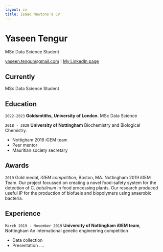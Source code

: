 ```yaml
---
layout: cv
title: Isaac Newtons's CV
---
```

# Yaseen Tengur
MSc Data Science Student

<div id="webaddress">
<a href="yaseen.tengur@gmail.com">yaseen.tengur@gmail.com</a>
| <a href="https://www.linkedin.com/in/yaseen-tengur/">My LinkedIn page</a>
</div>


## Currently

MSc Data Science Student


## Education

`2022-2023`
__Goldsmtiths, University of London.__
MSc Data Science 


`2018 - 2020`
__University of Nottingham__
Biochemistry and Biological Chemistry.
  * Nottigham 2019 iGEM team
  * Peer mentor
  * Mauritian society secretary

## Awards

`2019`
Gold medal, *iGEM competition*, Boston, MA.
Nottingham 2019 iGEM Team. Our project focussed on creating a novel food-safety system for the detection of C. *botulinum* in food processing plants.
Our research produced useful IP for the production of biofuels and biopolymers using anaerobic bacteria.


## Experience

`March 2019 - November 2019`
__University of Nottingham iGEM team__, Nottingham
An international genetic engineering competition
  * Data collection
  * Presentation ....



<!-- ### Footer

Last updated: Aptil 2022 -->



